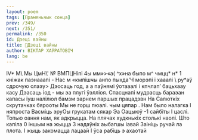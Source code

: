 ```yaml
---
layout: poem
tags: [Праменьчык сонца]
prev: /349/
next: /351/
permalink: /350
id: Дзеці вайны
title: 🚧Дзеці вайны
author: ВІКТАР ХАЎРАТОВІЧ
lang: be
---
```



IV* М\ Мы ЦмН\\' № ВМПЦНіпі 4ы мм»\>«а( ^х»на быпо м^ чмцц* н* 1 кніжак паэнааапі - Нас м «кмпішчы анпо
пыхда'Ч морэпі і хааалі
\ ру*аў сдрочую олаэу>
Дэосаць год, а а паўнямі ўотааалі і кпчлап’ бацьхаау касу
Дэасаць іод - мы эа плугі ўэлліоя.
Спасцнапі мудрасць бараэан капасы іуш налілюл бамзм эарнем паршых працадэвн
На Салюткіх скрутачках бярооты Мы не горш пюалі. чым цяпар . Нам было налагка I няпроста Васміць эруОы грукатам сякар
Эа Оацыюў -1 сайбіты I цаслі. Топью оання нам, як адкрыцца. На плячах худкнькіх столькі наолі. Што капіла 0 іншым на жыцца
3 надаўніх аыбагшы іавай Заініць ручай ла плота. I жыць закомацца лацаай I ўса рабіць э ахаотай
